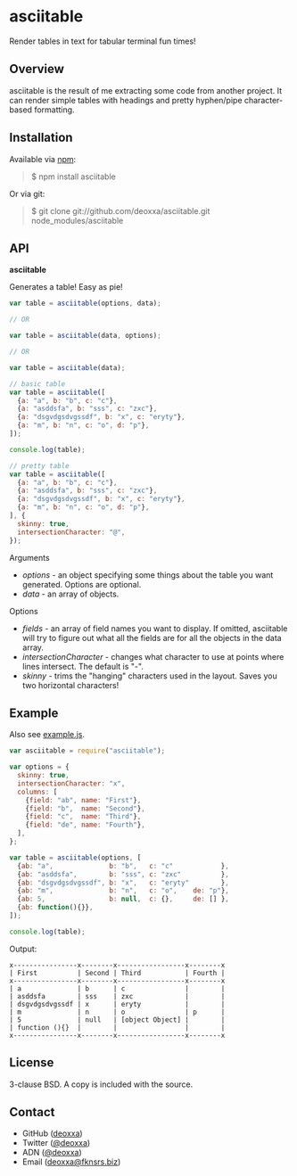 asciitable
==========

Render tables in text for tabular terminal fun times!

Overview
--------

asciitable is the result of me extracting some code from another project. It can
render simple tables with headings and pretty hyphen/pipe character-based
formatting.

Installation
------------

Available via [npm](http://npmjs.org/):

> $ npm install asciitable

Or via git:

> $ git clone git://github.com/deoxxa/asciitable.git node_modules/asciitable

API
---

**asciitable**

Generates a table! Easy as pie!

```javascript
var table = asciitable(options, data);

// OR

var table = asciitable(data, options);

// OR

var table = asciitable(data);
```

```javascript
// basic table
var table = asciitable([
  {a: "a", b: "b", c: "c"},
  {a: "asddsfa", b: "sss", c: "zxc"},
  {a: "dsgvdgsdvgssdf", b: "x", c: "eryty"},
  {a: "m", b: "n", c: "o", d: "p"},
]);

console.log(table);

// pretty table
var table = asciitable([
  {a: "a", b: "b", c: "c"},
  {a: "asddsfa", b: "sss", c: "zxc"},
  {a: "dsgvdgsdvgssdf", b: "x", c: "eryty"},
  {a: "m", b: "n", c: "o", d: "p"},
], {
  skinny: true,
  intersectionCharacter: "@",
});
```

Arguments

* _options_ - an object specifying some things about the table you want
  generated. Options are optional.
* _data_ - an array of objects.

Options

* _fields_ - an array of field names you want to display. If omitted, asciitable
  will try to figure out what all the fields are for all the objects in the data
  array.
* _intersectionCharacter_ - changes what character to use at points where lines
  intersect. The default is "-".
* _skinny_ - trims the "hanging" characters used in the layout. Saves you two
  horizontal characters!

Example
-------

Also see [example.js](https://github.com/deoxxa/pillion/blob/master/example.js).

```javascript
var asciitable = require("asciitable");

var options = {
  skinny: true,
  intersectionCharacter: "x",
  columns: [
    {field: "ab", name: "First"},
    {field: "b",  name: "Second"},
    {field: "c",  name: "Third"},
    {field: "de", name: "Fourth"},
  ],
};

var table = asciitable(options, [
  {ab: "a",              b: "b",   c: "c"            },
  {ab: "asddsfa",        b: "sss", c: "zxc"          },
  {ab: "dsgvdgsdvgssdf", b: "x",   c: "eryty"        },
  {ab: "m",              b: "n",   c: "o",    de: "p"},
  {ab: 5,                b: null,  c: {},     de: [] },
  {ab: function(){}},
]);

console.log(table);
```

Output:

```
x----------------x--------x-----------------x--------x
| First          | Second | Third           | Fourth |
x----------------x--------x-----------------x--------x
| a              | b      | c               |        |
| asddsfa        | sss    | zxc             |        |
| dsgvdgsdvgssdf | x      | eryty           |        |
| m              | n      | o               | p      |
| 5              | null   | [object Object] |        |
| function (){}  |        |                 |        |
x----------------x--------x-----------------x--------x
```

License
-------

3-clause BSD. A copy is included with the source.

Contact
-------

* GitHub ([deoxxa](http://github.com/deoxxa))
* Twitter ([@deoxxa](http://twitter.com/deoxxa))
* ADN ([@deoxxa](https://alpha.app.net/deoxxa))
* Email ([deoxxa@fknsrs.biz](mailto:deoxxa@fknsrs.biz))
